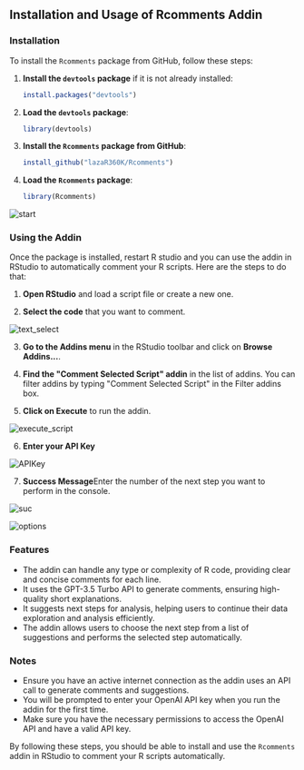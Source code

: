 ## Installation and Usage of Rcomments Addin

### Installation

To install the `Rcomments` package from GitHub, follow these steps:

1. **Install the `devtools` package** if it is not already installed:
    ```R
    install.packages("devtools")
    ```

2. **Load the `devtools` package**:
    ```R
    library(devtools)
    ```

3. **Install the `Rcomments` package from GitHub**:
    ```R
    install_github("lazaR360K/Rcomments")
    ```

4. **Load the `Rcomments` package**:
    ```R
    library(Rcomments)
    ```

![start](https://github.com/lazaR360K/Rcomments/assets/173718166/058dae30-a068-4c31-bc51-6b0de7c119f8)


### Using the Addin

Once the package is installed, restart R studio and you can use the addin in RStudio to automatically comment your R scripts. Here are the steps to do that:

1. **Open RStudio** and load a script file or create a new one.

2. **Select the code** that you want to comment.

![text_select](https://github.com/lazaR360K/Rcomments/assets/173718166/58a7a603-40bf-4f3b-9c58-e078e666b440)


3. **Go to the Addins menu** in the RStudio toolbar and click on **Browse Addins...**.

4. **Find the "Comment Selected Script" addin** in the list of addins. You can filter addins by typing "Comment Selected Script" in the Filter addins box.

5. **Click on Execute** to run the addin.

![execute_script](https://github.com/lazaR360K/Rcomments/assets/173718166/74c52136-6f93-49e5-928c-0165a7ff99fe)

6. **Enter your API Key** 

![APIKey](https://github.com/lazaR360K/Rcomments/assets/173718166/60bf5d43-a235-4fbb-aaea-a864ad3dcb39)

7. **Success Message**Enter the number of the next step you want to perform in the console.

![suc](https://github.com/lazaR360K/Rcomments/assets/173718166/108434bc-cdc2-4ce2-86fb-b39436bda6fe)

![options](https://github.com/lazaR360K/Rcomments/assets/173718166/e5a36aed-4b02-484c-bdec-388c7ff26248)


### Features

- The addin can handle any type or complexity of R code, providing clear and concise comments for each line.
- It uses the GPT-3.5 Turbo API to generate comments, ensuring high-quality short explanations.
- It suggests next steps for analysis, helping users to continue their data exploration and analysis efficiently.
- The addin allows users to choose the next step from a list of suggestions and performs the selected step automatically.

### Notes

- Ensure you have an active internet connection as the addin uses an API call to generate comments and suggestions.
- You will be prompted to enter your OpenAI API key when you run the addin for the first time.
- Make sure you have the necessary permissions to access the OpenAI API and have a valid API key.


By following these steps, you should be able to install and use the `Rcomments` addin in RStudio to comment your R scripts automatically.
